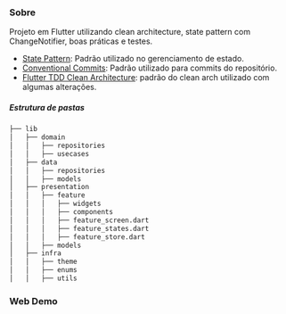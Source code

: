 ### Sobre

Projeto em Flutter utilizando clean architecture, state pattern com ChangeNotifier, boas práticas e testes.
- [State Pattern](https://refactoring.guru/pt-br/design-patterns/state "StatePattern"): Padrão utilizado no gerenciamento de estado.
- [Conventional Commits](https://www.conventionalcommits.org/en/v1.0.0/ "Conventional Commits"): Padrão utilizado para commits do repositório.
- [Flutter TDD Clean Architecture](https://github.com/ResoCoder/flutter-tdd-clean-architecture-course"): padrão do clean arch utilizado com algumas alterações.
##### Estrutura de pastas
```bash
├── lib
│   ├── domain
│   │   ├── repositories
│   │   ├── usecases
│   ├── data
│   │   ├── repositories
│   │   ├── models
│   ├── presentation
│   │   ├── feature
│   │   │   ├── widgets
│   │   │   ├── components
│   │   │   ├── feature_screen.dart
│   │   │   ├── feature_states.dart
│   │   │   ├── feature_store.dart
│   │   ├── models
│   ├── infra
│   │   ├── theme
│   │   ├── enums
│   │   ├── utils
```
### Web Demo

